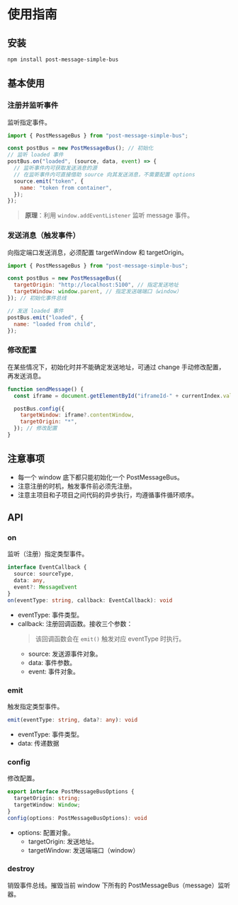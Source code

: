 # 使用指南

## 安装

```bash
npm install post-message-simple-bus
```

## 基本使用

### 注册并监听事件

监听指定事件。

```js
import { PostMessageBus } from "post-message-simple-bus";

const postBus = new PostMessageBus(); // 初始化
// 监听 loaded 事件
postBus.on("loaded", (source, data, event) => {
  // 监听事件内可获取发送消息的源
  // 在监听事件内可直接借助 source 向其发送消息，不需要配置 options
  source.emit("token", {
    name: "token from container",
  });
});
```

> **原理**：利用 `window.addEventListener` 监听 message 事件。

### 发送消息（触发事件）

向指定端口发送消息，必须配置 targetWindow 和 targetOrigin。

```js
import { PostMessageBus } from "post-message-simple-bus";

const postBus = new PostMessageBus({
  targetOrigin: "http://localhost:5100", // 指定发送地址
  targetWindow: window.parent, // 指定发送端端口（window）
}); // 初始化事件总线

// 发送 loaded 事件
postBus.emit("loaded", {
  name: "loaded from child",
});
```

### 修改配置

在某些情况下，初始化时并不能确定发送地址，可通过 change 手动修改配置，再发送消息。

```js
function sendMessage() {
  const iframe = document.getElementById("iframeId-" + currentIndex.value);

  postBus.config({
    targetWindow: iframe?.contentWindow,
    targetOrigin: "*",
  }); // 修改配置
}
```

## 注意事项

- 每一个 window 底下都只能初始化一个 PostMessageBus。
- 注意注册的时机，触发事件前必须先注册。
- 注意主项目和子项目之间代码的异步执行，均遵循事件循环顺序。

## API

### on

监听（注册）指定类型事件。

```ts
interface EventCallback {
  source: sourceType,
  data: any,
  event?: MessageEvent
}
on(eventType: string, callback: EventCallback): void
```

- eventType: 事件类型。
- callback: 注册回调函数。接收三个参数：
  > 该回调函数会在 `emit()` 触发对应 eventType 时执行。
  - source: 发送源事件对象。
  - data: 事件参数。
  - event: 事件对象。

### emit

触发指定类型事件。

```ts
emit(eventType: string, data?: any): void
```

- eventType: 事件类型。
- data: 传递数据

### config

修改配置。

```ts
export interface PostMessageBusOptions {
  targetOrigin: string;
  targetWindow: Window;
}
config(options: PostMessageBusOptions): void
```

- options: 配置对象。
  - targetOrigin: 发送地址。
  - targetWindow: 发送端端口（window）

### destroy

销毁事件总线。摧毁当前 window 下所有的 PostMessageBus（message）监听器。
